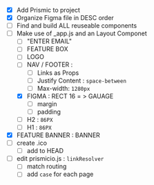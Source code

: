 * [x] Add Prismic to project
* [x] Organize Figma file in DESC order
* [ ] Find and build ALL reuseable components
* [ ] Make use of _app.js and an Layout Componet
    * [ ] "ENTER EMAIL"
    * [ ] FEATURE BOX
    * [ ] LOGO
    * [ ] NAV / FOOTER :
        * [ ] Links as Props
        * [ ] Justify Content : `space-between`
        * [ ] Max-width: `1280px`
    * [x] FIGMA : RECT 16  = > GAUAGE 
        * [ ] margin
        * [ ] padding
    * [ ] H2 : `86PX`
    * [ ] H1 : `86PX`
* [x] FEATURE BANNER : BANNER
* [ ] create .ico 
    * [ ] add to HEAD
* [ ] edit prismicio.js : `linkResolver` 
    * [ ] match routing
    * [ ] add `case` for each page 
